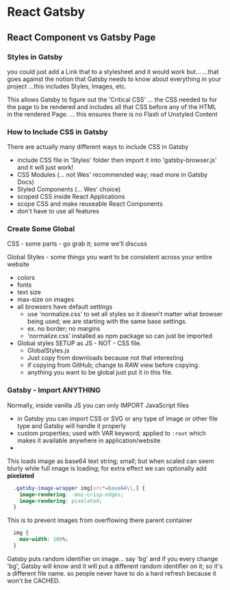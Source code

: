 # React Gatsby

## React Component vs Gatsby Page

### Styles in Gatsby

you could just add a Link that to a stylesheet and it would work but... 
...that goes against the notion that Gatsby needs to know about everything in your project
...this includes Styles, Images, etc.

This allows Gatsby to figure out the 'Critical CSS' 
... the CSS needed to for the page to be rendered and includes all that CSS before any of the HTML in the rendered Page.
... this ensures there is no Flash of Unstyled Content

### How to Include CSS in Gatsby

There are actually many different ways to include CSS in Gatsby

- include CSS file in 'Styles' folder then import it into 'gatsby-browser.js' and it will just work!
- CSS Modules (... not Wes' recommended way; read more in Gatsby Docs)
- Styled Components (... Wes' choice)
 - scoped CSS inside React Applications
 - scope CSS and make reuseable React Components
 - don't have to use all features

### Create Some Global

CSS - some parts - go grab it; some we'll discuss

Global Styles - some things you want to be consistent across your entire website
- colors
- fonts
- text size
- max-size on images
- all browsers have default settings
  - use 'normalize.css' to set all styles so it doesn't matter what browser being used; we are starting with the same base settings.
  - ex. no border; no margins
  - 'normalize.css' installed as npm package so can just be imported
- Global styles SETUP as JS - NOT - CSS file.
  - GlobalStyles.js
  - Just copy from downloads because not that interesting
  - if copying from GitHub; change to RAW view before copying.
  - anything you want to be global just put it in this file.


### Gatsby - Import ANYTHING

Normally, inside vanilla JS you can only IMPORT JavaScript files
- in Gatsby you can import CSS or SVG or any type of image or other file type and Gatsby will handle it properly
- custom properties; used with VAR keyword; applied to `:root`  which makes it available anywhere in application/website
- 

This loads image as base64 text string; small; but when scaled can seem blurly while full image is loading; for extra effect we can optionally add **pixelated**

```css
  .gatsby-image-wrapper img[src*=base64\\,] {
    image-rendering: -moz-crisp-edges;
    image-rendering: pixelated;
  }
```

This is to prevent images from overflowing there parent container

```css
  img {
    max-width: 100%;
  }
```

Gatsby puts random identifier on image... say 'bg' and if you every change 'bg', Gatsby will know and it will put a different random identifier on it; so it's a different file name. so people never have to do a hard refresh because it won't be CACHED.




